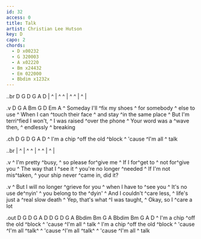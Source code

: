 ```yaml
---
id: 32
access: 0
title: Talk
artist: Christian Lee Hutson
key: D
capo: 2
chords:
  - D x00232
  - G 320003
  - A x02220
  - Bm x24432
  - Em 022000
  - Bbdim x1232x
---
```

..br D G D G A D
| ^ | ^ ^ | ^ ^ | ^ |

.v D G A Bm G D Em A
^ Someday I'll ^fix my shoes ^ for somebody ^ else to use
^ When I can ^touch their face ^ and stay ^in the same place
^ But I'm terri^fied I won't, ^ I was raised ^over the phone
^ Your word was a ^wave then, ^ endlessly ^ breaking

.ch D G D G A D
^ I'm a chip ^off the old ^block ^ 'cause ^I'm all ^ talk

..br
| ^ | ^ ^ | ^ ^ | ^ |

.v
^ I'm pretty ^busy, ^ so please for^give me
^ If I for^get to ^ not for^give you
^ The way that I ^see it ^ you're no longer ^needed 
^ If I'm not mis^taken, ^ your ship never ^came in, did it?

.v
^ But I will no longer ^grieve for you ^ when I have to ^see you
^ It's no use de^nyin' ^ you belong to the ^dyin'
^ And I couldn't ^care less, ^ life's just a ^real slow death
^ Yep, that's what ^I was taught, ^ Okay, so I ^care a lot


.out D G D G A D D G D G A Bbdim Bm G A Bbdim Bm G A D
^ I'm a chip ^off the old ^block ^ 'cause ^I'm all ^ talk
^ I'm a chip ^off the old ^block ^ 'cause ^I'm all ^talk^
^ 'cause ^I'm all ^talk^
^ 'cause ^I'm all ^ talk
